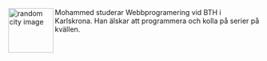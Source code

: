 <img src="http://lorempixel.com/90/90/city/" alt="random city image" width="90" align="left">
Mohammed studerar Webbprogramering vid BTH i Karlskrona.
Han älskar att programmera och kolla på serier på kvällen.
